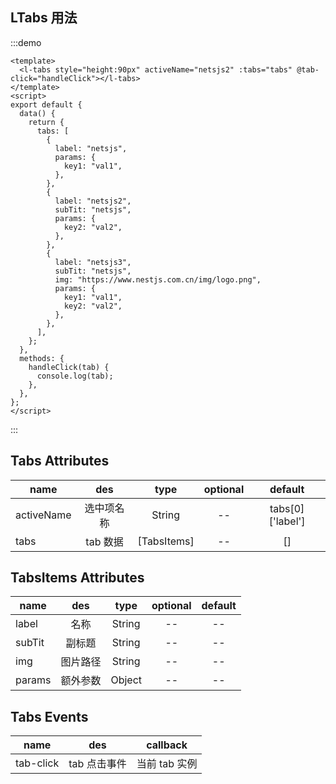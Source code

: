 ## LTabs 用法

:::demo

```vue
<template>
  <l-tabs style="height:90px" activeName="netsjs2" :tabs="tabs" @tab-click="handleClick"></l-tabs>
</template>
<script>
export default {
  data() {
    return {
      tabs: [
        {
          label: "netsjs",
          params: {
            key1: "val1",
          },
        },
        {
          label: "netsjs2",
          subTit: "netsjs",
          params: {
            key2: "val2",
          },
        },
        {
          label: "netsjs3",
          subTit: "netsjs",
          img: "https://www.nestjs.com.cn/img/logo.png",
          params: {
            key1: "val1",
            key2: "val2",
          },
        },
      ],
    };
  },
  methods: {
    handleClick(tab) {
      console.log(tab);
    },
  },
};
</script>
```

:::

## Tabs Attributes

| name       |    des     |    type     | optional |     default      |
| ---------- | :--------: | :---------: | :------: | :--------------: |
| activeName | 选中项名称 |   String    |    --    | tabs[0]['label'] |
| tabs       |  tab 数据  | [TabsItems] |    --    |        []        |

## TabsItems Attributes

| name   |   des    |  type  | optional | default |
| ------ | :------: | :----: | :------: | :-----: |
| label  |   名称   | String |    --    |   --    |
| subTit |  副标题  | String |    --    |   --    |
| img    | 图片路径 | String |    --    |   --    |
| params | 额外参数 | Object |    --    |   --    |

## Tabs Events

| name      |     des      |   callback    |
| --------- | :----------: | :-----------: |
| tab-click | tab 点击事件 | 当前 tab 实例 |
